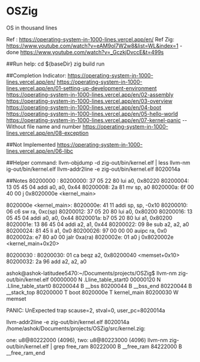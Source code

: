 # OSZig
OS in thousand lines

Ref : https://operating-system-in-1000-lines.vercel.app/en/
Ref Zig: https://www.youtube.com/watch?v=eAM9ol7W2w8&list=WL&index=1 - done 
         https://www.youtube.com/watch?v=_GczkjDvccE&t=499s 

##Run help:
cd ${baseDir}
zig build run

##Completion Indicator:
https://operating-system-in-1000-lines.vercel.app/en/
https://operating-system-in-1000-lines.vercel.app/en/01-setting-up-development-environment
https://operating-system-in-1000-lines.vercel.app/en/02-assembly
https://operating-system-in-1000-lines.vercel.app/en/03-overview
https://operating-system-in-1000-lines.vercel.app/en/04-boot
https://operating-system-in-1000-lines.vercel.app/en/05-hello-world
https://operating-system-in-1000-lines.vercel.app/en/07-kernel-panic -- Without file name and number
https://operating-system-in-1000-lines.vercel.app/en/08-exception 

##Not Implemented
https://operating-system-in-1000-lines.vercel.app/en/06-libc

##Helper command:
llvm-objdump -d zig-out/bin/kernel.elf | less
llvm-nm ig-out/bin/kernel.elf
llvm-addr2line -e zig-out/bin/kernel.elf 8020014a


##Notes
80200000 <boot>:
80200000: 37 05 22 80   lui     a0, 0x80220
80200004: 13 05 45 04   addi    a0, a0, 0x44
80200008: 2a 81         mv      sp, a0
8020000a: 6f 00 40 00   j       0x8020000e <kernel_main>

8020000e <kernel_main>:
8020000e: 41 11         addi    sp, sp, -0x10
80200010: 06 c6         sw      ra, 0xc(sp)
80200012: 37 05 20 80   lui     a0, 0x80200
80200016: 13 05 45 04   addi    a0, a0, 0x44
8020001a: b7 05 20 80   lui     a1, 0x80200
8020001e: 13 86 45 04   addi    a2, a1, 0x44
80200022: 09 8e         sub     a2, a2, a0
80200024: 81 45         li      a1, 0x0
80200026: 97 00 00 00   auipc   ra, 0x0
8020002a: e7 80 a0 00   jalr    0xa(ra) <memset>
8020002e: 01 a0         j       0x8020002e <kernel_main+0x20>

80200030 <memset>:
80200030: 01 ca         beqz    a2, 0x80200040 <memset+0x10>
80200032: 2a 96         add     a2, a2, a0

ashok@ashok-latitudee5470:~/Documents/projects/OSZig$ llvm-nm zig-out/bin/kernel.elf
00000000 N .Lline_table_start0
00000120 N .Lline_table_start0
80200044 B __bss
80200044 B __bss_end
80220044 B __stack_top
80200000 T boot
8020000e T kernel_main
80200030 W memset

PANIC: UnExpected trap scause=2, stval=0, user_pc=8020014a

llvm-addr2line -e zig-out/bin/kernel.elf 8020014a
/home/ashok/Documents/projects/OSZig/src/kernel.zig:

one: u8@80222000 (4096), two: u8@80223000 (4096)
llvm-nm zig-out/bin/kernel.elf | grep free_ram
80222000 B __free_ram
84222000 B __free_ram_end
